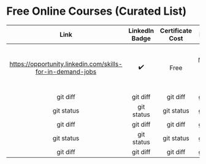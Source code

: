 # Free Online Courses (Curated List)

| Link | LinkedIn Badge  | Certificate Cost | Provider | Topic(s) |
|     :---:    |     :---:      |     :---:     |     :---:     |     :---:     |
| https://opportunity.linkedin.com/skills-for-in-demand-jobs   | :heavy_check_mark: | Free    | Microsoft & LinkedIn  | Systems administration, Software Developmentm Data, Project Management|
| git diff     | git diff       | git diff      | git status    | git status    |
| git status   | git status     | git status    | git status    | git status    |
| git diff     | git diff       | git diff      | git status    | git status    |
| git status   | git status     | git status    | git status    | git status    |
| git diff     | git diff       | git diff      | git status    | git status    |
